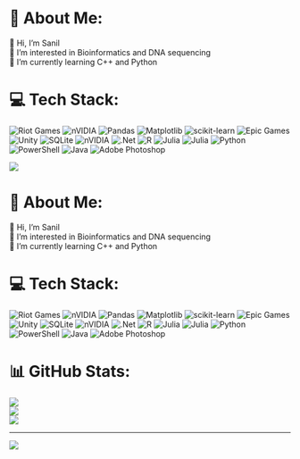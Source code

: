 # 💫 About Me:
👋 Hi, I’m Sanil<br>👀 I’m interested in Bioinformatics and  DNA sequencing <br>🌱 I’m currently learning C++ and Python<br>


# 💻 Tech Stack:
![Riot Games](https://img.shields.io/badge/riotgames-D32936.svg?style=plastic&logo=riotgames&logoColor=white) ![nVIDIA](https://img.shields.io/badge/nVIDIA-%2376B900.svg?style=plastic&logo=nVIDIA&logoColor=white) ![Pandas](https://img.shields.io/badge/pandas-%23150458.svg?style=plastic&logo=pandas&logoColor=white) ![Matplotlib](https://img.shields.io/badge/Matplotlib-%23ffffff.svg?style=plastic&logo=Matplotlib&logoColor=black) ![scikit-learn](https://img.shields.io/badge/scikit--learn-%23F7931E.svg?style=plastic&logo=scikit-learn&logoColor=white) ![Epic Games](https://img.shields.io/badge/epicgames-%23313131.svg?style=plastic&logo=epicgames&logoColor=white) ![Unity](https://img.shields.io/badge/unity-%23000000.svg?style=plastic&logo=unity&logoColor=white) ![SQLite](https://img.shields.io/badge/sqlite-%2307405e.svg?style=plastic&logo=sqlite&logoColor=white) ![nVIDIA](https://img.shields.io/badge/cuda-000000.svg?style=plastic&logo=nVIDIA&logoColor=green) ![.Net](https://img.shields.io/badge/.NET-5C2D91?style=plastic&logo=.net&logoColor=white) ![R](https://img.shields.io/badge/r-%23276DC3.svg?style=plastic&logo=r&logoColor=white) ![Julia](https://img.shields.io/badge/-Julia-9558B2?style=plastic&logo=julia&logoColor=white) ![Julia](https://img.shields.io/badge/-Julia-9558B2?style=plastic&logo=julia&logoColor=white) ![Python](https://img.shields.io/badge/python-3670A0?style=plastic&logo=python&logoColor=ffdd54) ![PowerShell](https://img.shields.io/badge/PowerShell-%235391FE.svg?style=plastic&logo=powershell&logoColor=white) ![Java](https://img.shields.io/badge/java-%23ED8B00.svg?style=plastic&logo=openjdk&logoColor=white) ![Adobe Photoshop](https://img.shields.io/badge/adobe%20photoshop-%2331A8FF.svg?style=plastic&logo=adobe%20photoshop&logoColor=white)

![](https://github-readme-stats.vercel.app/api/top-langs/?username=A-Sanil&theme=dark&hide_border=false&include_all_commits=false&count_private=false&layout=compact)

<!-- Proudly created with GPRM ( https://gprm.itsvg.in ) -->

# 💫 About Me:
👋 Hi, I’m Sanil<br>👀 I’m interested in Bioinformatics and  DNA sequencing <br>🌱 I’m currently learning C++ and Python<br>


# 💻 Tech Stack:
![Riot Games](https://img.shields.io/badge/riotgames-D32936.svg?style=plastic&logo=riotgames&logoColor=white) ![nVIDIA](https://img.shields.io/badge/nVIDIA-%2376B900.svg?style=plastic&logo=nVIDIA&logoColor=white) ![Pandas](https://img.shields.io/badge/pandas-%23150458.svg?style=plastic&logo=pandas&logoColor=white) ![Matplotlib](https://img.shields.io/badge/Matplotlib-%23ffffff.svg?style=plastic&logo=Matplotlib&logoColor=black) ![scikit-learn](https://img.shields.io/badge/scikit--learn-%23F7931E.svg?style=plastic&logo=scikit-learn&logoColor=white) ![Epic Games](https://img.shields.io/badge/epicgames-%23313131.svg?style=plastic&logo=epicgames&logoColor=white) ![Unity](https://img.shields.io/badge/unity-%23000000.svg?style=plastic&logo=unity&logoColor=white) ![SQLite](https://img.shields.io/badge/sqlite-%2307405e.svg?style=plastic&logo=sqlite&logoColor=white) ![nVIDIA](https://img.shields.io/badge/cuda-000000.svg?style=plastic&logo=nVIDIA&logoColor=green) ![.Net](https://img.shields.io/badge/.NET-5C2D91?style=plastic&logo=.net&logoColor=white) ![R](https://img.shields.io/badge/r-%23276DC3.svg?style=plastic&logo=r&logoColor=white) ![Julia](https://img.shields.io/badge/-Julia-9558B2?style=plastic&logo=julia&logoColor=white) ![Julia](https://img.shields.io/badge/-Julia-9558B2?style=plastic&logo=julia&logoColor=white) ![Python](https://img.shields.io/badge/python-3670A0?style=plastic&logo=python&logoColor=ffdd54) ![PowerShell](https://img.shields.io/badge/PowerShell-%235391FE.svg?style=plastic&logo=powershell&logoColor=white) ![Java](https://img.shields.io/badge/java-%23ED8B00.svg?style=plastic&logo=openjdk&logoColor=white) ![Adobe Photoshop](https://img.shields.io/badge/adobe%20photoshop-%2331A8FF.svg?style=plastic&logo=adobe%20photoshop&logoColor=white)
# 📊 GitHub Stats:
![](https://github-readme-stats.vercel.app/api?username=A-Sanil&theme=dark&hide_border=false&include_all_commits=false&count_private=false)<br/>
![](https://nirzak-streak-stats.vercel.app/?user=A-Sanil&theme=dark&hide_border=false)<br/>
![](https://github-readme-stats.vercel.app/api/top-langs/?username=A-Sanil&theme=dark&hide_border=false&include_all_commits=false&count_private=false&layout=compact)

---
[![](https://visitcount.itsvg.in/api?id=A-Sanil&icon=0&color=0)](https://visitcount.itsvg.in)

<!-- Proudly created with GPRM ( https://gprm.itsvg.in ) -->
